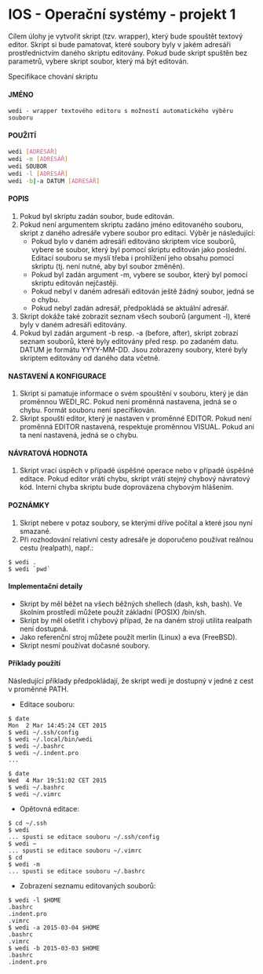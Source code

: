 # IOS - Operační systémy - projekt 1

Cílem úlohy je vytvořit skript (tzv. wrapper), který bude spouštět textový editor. Skript si bude pamatovat, které soubory byly v jakém adresáři prostřednictvím daného skriptu editovány. Pokud bude skript spuštěn bez parametrů, vybere skript soubor, který má být editován.

Specifikace chování skriptu

#### JMÉNO

```wedi - wrapper textového editoru s možností automatického výběru souboru```

#### POUŽITÍ
```bash
wedi [ADRESÁŘ]
wedi -m [ADRESÁŘ]
wedi SOUBOR
wedi -l [ADRESÁŘ]
wedi -b|-a DATUM [ADRESÁŘ]
```

#### POPIS

1. Pokud byl skriptu zadán soubor, bude editován.
2. Pokud není argumentem skriptu zadáno jméno editovaného souboru, skript z daného adresáře vybere soubor pro editaci. Výběr je následující:
	* Pokud bylo v daném adresáři editováno skriptem více souborů, vybere se soubor, který byl pomocí skriptu editován jako poslední. Editací souboru se myslí třeba i prohlížení jeho obsahu pomocí skriptu (tj. není nutné, aby byl soubor změněn).
	* Pokud byl zadán argument -m, vybere se soubor, který byl pomocí skriptu editován nejčastěji.
	* Pokud nebyl v daném adresáři editován ještě žádný soubor, jedná se o chybu.
	* Pokud nebyl zadán adresář, předpokládá se aktuální adresář.
3. Skript dokáže také zobrazit seznam všech souborů (argument -l), které byly v daném adresáři editovány.
4. Pokud byl zadán argument -b resp. -a (before, after), skript zobrazí seznam souborů, které byly editovány před resp. po zadaném datu. DATUM je formátu YYYY-MM-DD. Jsou zobrazeny soubory, které byly skriptem editovány od daného data včetně.

#### NASTAVENÍ A KONFIGURACE

1. Skript si pamatuje informace o svém spouštění v souboru, který je dán proměnnou WEDI_RC. Pokud není proměnná nastavena, jedná se o chybu. Formát souboru není specifikován.
2. Skript spouští editor, který je nastaven v proměnné EDITOR. Pokud není proměnná EDITOR nastavená, respektuje proměnnou VISUAL. Pokud ani ta není nastavená, jedná se o chybu.

#### NÁVRATOVÁ HODNOTA

1. Skript vrací úspěch v případě úspěšné operace nebo v případě úspěšné editace. Pokud editor vrátí chybu, skript vrátí stejný chybový návratový kód. Interní chyba skriptu bude doprovázena chybovým hlášením.

#### POZNÁMKY

1. Skript nebere v potaz soubory, se kterými dříve počítal a které jsou nyní smazané.
2. Při rozhodování relativní cesty adresáře je doporučeno používat reálnou cestu (realpath), např.:

```
$ wedi .
$ wedi `pwd`
```

#### Implementační detaily

* Skript by měl běžet na všech běžných shellech (dash, ksh, bash). Ve školním prostředí můžete použít základní (POSIX) /bin/sh.
* Skript by měl ošetřit i chybový případ, že na daném stroji utilita realpath není dostupná.
* Jako referenční stroj můžete použít merlin (Linux) a eva (FreeBSD).
* Skript nesmí používat dočasné soubory.


#### Příklady použití

Následující příklady předpokládají, že skript wedi je dostupný v jedné z cest v proměnné PATH.

* Editace souboru:

```
$ date
Mon  2 Mar 14:45:24 CET 2015
$ wedi ~/.ssh/config
$ wedi ~/.local/bin/wedi
$ wedi ~/.bashrc
$ wedi ~/.indent.pro
...

$ date
Wed  4 Mar 19:51:02 CET 2015
$ wedi ~/.bashrc
$ wedi ~/.vimrc
```

* Opětovná editace:

```
$ cd ~/.ssh
$ wedi
... spusti se editace souboru ~/.ssh/config
$ wedi ~
... spusti se editace souboru ~/.vimrc
$ cd
$ wedi -m
... spusti se editace souboru ~/.bashrc
```

* Zobrazení seznamu editovaných souborů:

```
$ wedi -l $HOME
.bashrc
.indent.pro
.vimrc
$ wedi -a 2015-03-04 $HOME
.bashrc
.vimrc
$ wedi -b 2015-03-03 $HOME
.bashrc
.indent.pro
```
